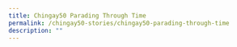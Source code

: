 ```yaml
---
title: Chingay50 Parading Through Time
permalink: /chingay50-stories/chingay50-parading-through-time
description: ""
---
```

